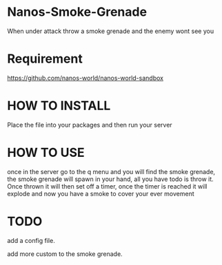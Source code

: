 # Nanos-Smoke-Grenade
When under attack throw a smoke grenade and the enemy wont see you 

# Requirement
https://github.com/nanos-world/nanos-world-sandbox


# HOW TO INSTALL 
Place the file into your packages and then run your server 

# HOW TO USE 
once in the server go to the q menu and you will find the 
smoke grenade,
the smoke grenade will spawn in  your hand, all you have todo is throw it.
Once thrown it will then set off a timer, once the timer is reached it will explode and 
now you have a smoke to cover your ever movement 

# TODO 
add a config file.

add more custom to the smoke grenade.
